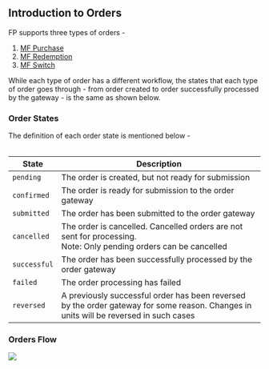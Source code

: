 ## Introduction to Orders

FP supports three types of orders -

1. [MF Purchase](https://fintechprimitives.com/docs/api/#mf-purchases)
2. [MF Redemption](https://fintechprimitives.com/docs/api/#mf-redemptions)
3. [MF Switch](https://fintechprimitives.com/docs/api/#mf-switches)

While each type of order has a different workflow, the states that each type of order goes through - from order created to order successfully processed by the gateway - is the same as shown below.


### Order States

The definition of each order state is mentioned below -
<br><br>

|State|Description|
|---|---|
|`pending`|The order is created, but not ready for submission|
|`confirmed`|The order is ready for submission to the order gateway|
|`submitted`|The order has been submitted to the order gateway|
|`cancelled`|The order is cancelled. Cancelled orders are not sent for processing. <br> Note: Only pending orders can be cancelled|
|`successful`|The order has been successfully processed by the order gateway|
|`failed`|The order processing has failed|
|`reversed`|A previously successful order has been reversed by the order gateway for some reason. Changes in units will be reversed in such cases|


### Orders Flow

<div>
  <img src="../../images/orders-flow.png">
</div>

